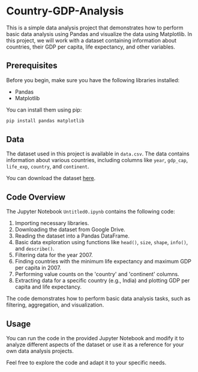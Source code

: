 # Country-GDP-Analysis
This is a simple data analysis project that demonstrates how to perform basic data analysis using Pandas and visualize the data using Matplotlib. In this project, we will work with a dataset containing information about countries, their GDP per capita, life expectancy, and other variables.

## Prerequisites

Before you begin, make sure you have the following libraries installed:

- Pandas
- Matplotlib

You can install them using pip:

```bash
pip install pandas matplotlib
```
## Data

The dataset used in this project is available in `data.csv`. The data contains information about various countries, including columns like `year`, `gdp_cap`, `life_exp`, `country`, and `continent`.

You can download the dataset [here](https://drive.google.com/uc?export=download&id=1E3bwvYGf1ig32RmcYiWc0IXPN-mD_bI_).

## Code Overview

The Jupyter Notebook `Untitled0.ipynb` contains the following code:

1. Importing necessary libraries.
2. Downloading the dataset from Google Drive.
3. Reading the dataset into a Pandas DataFrame.
4. Basic data exploration using functions like `head()`, `size`, `shape`, `info()`, and `describe()`.
5. Filtering data for the year 2007.
6. Finding countries with the minimum life expectancy and maximum GDP per capita in 2007.
7. Performing value counts on the 'country' and 'continent' columns.
8. Extracting data for a specific country (e.g., India) and plotting GDP per capita and life expectancy.

The code demonstrates how to perform basic data analysis tasks, such as filtering, aggregation, and visualization.

## Usage

You can run the code in the provided Jupyter Notebook and modify it to analyze different aspects of the dataset or use it as a reference for your own data analysis projects.

Feel free to explore the code and adapt it to your specific needs.
